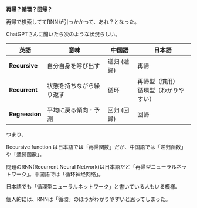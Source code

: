 **再帰？循環？回帰？**

再帰で検索しててRNNが引っかかって、あれ？となった。

ChatGPTさんに聞いたら次のような状況らしい。

| 英語             | 意味           | 中国語     | 日本語                    |
| -------------- | ------------ | ------- | ---------------------- |
| **Recursive**  | 自分自身を呼び出す    | 递归 (遞歸) | 再帰                     |
| **Recurrent**  | 状態を持ちながら繰り返す | 循环      | 再帰型（慣用）<br>循環型（わかりやすい） |
| **Regression** | 平均に戻る傾向・予測   | 回归 (回歸) | 回帰                     |

つまり、

Recursive function は日本語では「再帰関数」だが、中国語では「递归函数」や「遞歸函數」。

問題のRNN(Recurrent Neural Network)は日本語だと「再帰型ニューラルネットワーク」。中国語では「循环神经网络」。

日本語でも「循環型ニューラルネットワーク」と書いている人もいる模様。

個人的には、RNNは「循環」のほうがわかりやすいと思ってしまった。

